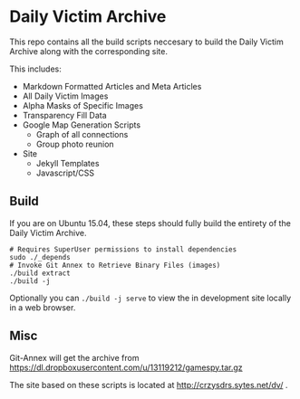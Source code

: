 # Daily Victim Archive

This repo contains all the build scripts neccesary to build the Daily Victim Archive along with the corresponding site.

This includes:
* Markdown Formatted Articles and Meta Articles
* All Daily Victim Images
* Alpha Masks of Specific Images
* Transparency Fill Data
* Google Map Generation Scripts
  * Graph of all connections
  * Group photo reunion
* Site
  * Jekyll Templates
  * Javascript/CSS

## Build

If you are on Ubuntu 15.04, these steps should fully build the entirety of
the Daily Victim Archive.

```
# Requires SuperUser permissions to install dependencies
sudo ./_depends
# Invoke Git Annex to Retrieve Binary Files (images)
./build extract
./build -j
```

Optionally you can ```./build -j serve``` to view the in development
site locally in a web browser.

## Misc

Git-Annex will get the archive from https://dl.dropboxusercontent.com/u/13119212/gamespy.tar.gz

The site based on these scripts is located at http://crzysdrs.sytes.net/dv/ .

